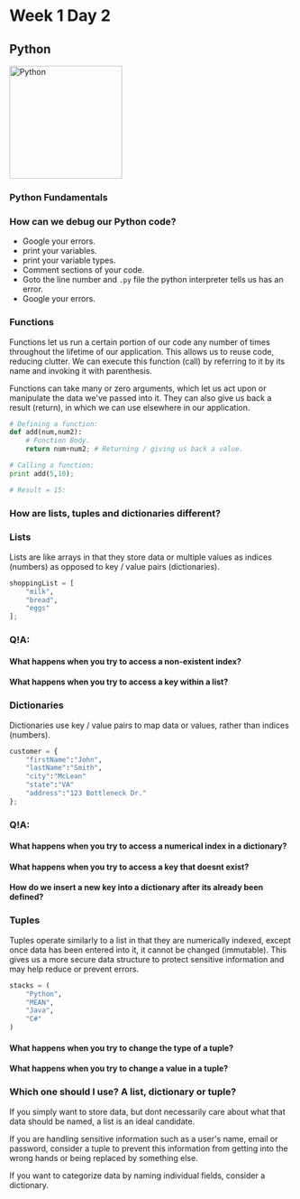 # Week 1 Day 2

## Python

<img src="https://www.python.org/static/opengraph-icon-200x200.png" alt="Python" width="200px">

### Python Fundamentals

### How can we debug our Python code?

* Google your errors.
* print your variables.
* print your variable types.
* Comment sections of your code.
* Goto the line number and <code>.py</code> file the python interpreter tells us has an error.
* Google your errors.

### Functions

Functions let us run a certain portion of our code any number of
times throughout the lifetime of our application. This allows us
to reuse code, reducing clutter. We can execute this function (call) by referring to it by its name and invoking it with parenthesis.

Functions can take many or zero arguments, which let us act upon or manipulate the data we've passed into it. They can also give us
back a result (return), in which we can use elsewhere in our application.

```python
# Defining a function:
def add(num,num2):
    # Function Body.
    return num+num2; # Returning / giving us back a value.

# Calling a function:
print add(5,10);

# Result = 15:
```

### How are lists, tuples and dictionaries different?

### Lists

Lists are like arrays in that they store
data or multiple values as indices (numbers) as opposed to key / value pairs (dictionaries).

```python
shoppingList = [
    "milk",
    "bread",
    "eggs"
];
```

### Q!A:

#### What happens when you try to access a non-existent index?

#### What happens when you try to access a key within a list?

### Dictionaries

Dictionaries use key / value pairs to map data or values, rather than indices (numbers).

```python
customer = {
    "firstName":"John",
    "lastName":"Smith",
    "city":"McLean"
    "state":"VA"
    "address":"123 Bottleneck Dr."
};
```

### Q!A:

#### What happens when you try to access a numerical index in a dictionary?

#### What happens when you try to access a key that doesnt exist?

#### How do we insert a new key into a dictionary after its already been defined?

### Tuples

Tuples operate similarly to a list in that they are numerically indexed, except once data has been entered into it, it cannot be changed (immutable). This gives us a more secure data structure to protect sensitive information and may help reduce or prevent errors. 

```python
stacks = (
    "Python",
    "MEAN",
    "Java",
    "C#"
)
```

#### What happens when you try to change the type of a tuple?

#### What happens when you try to change a value in a tuple?

### Which one should I use? A list, dictionary or tuple?

If you simply want to store data, but dont
necessarily care about what that data should be named,
a list is an ideal candidate.

If you are handling sensitive information such as a user's name,
email or password, consider a tuple to prevent this information from getting into the wrong hands or being replaced by something else.

If you want to categorize data by naming individual fields, consider a dictionary.